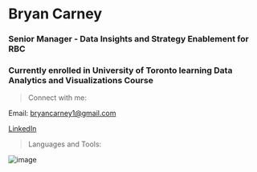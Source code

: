# Bryan Carney

### Senior Manager - Data Insights and Strategy Enablement for RBC  

### Currently enrolled in University of Toronto learning Data Analytics and Visualizations Course 

> Connect with me:

Email: bryancarney1@gmail.com

[LinkedIn](https://www.linkedin.com/in/bryan-l-carney/)

> Languages and Tools:

![image](https://github.com/user-attachments/assets/cff15a46-56eb-4c15-8ce6-7f13319e04e4)

